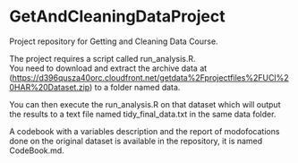 # GetAndCleaningDataProject

 Project repository for Getting and Cleaning Data Course.  
 
 The project requires a script called run_analysis.R.  
 You need to download and extract the archive data at (https://d396qusza40orc.cloudfront.net/getdata%2Fprojectfiles%2FUCI%20HAR%20Dataset.zip) to a folder named data. 
 
 You can then execute the run_analysis.R on that dataset which will output the results to a text file named tidy_final_data.txt in the same data folder.
 
 A codebook with a variables description and the report of modofocations done on the original dataset is available in the repository, it is named CodeBook.md.
